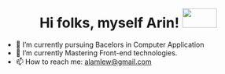 <h1 align="center">Hi folks, myself Arin! <img src="https://i.giphy.com/media/xUOwGiewfQAm3tcIA8/giphy.webp" width="70" height= "40"></h1>

- 🔭 I’m currently pursuing Bacelors in Computer Application
- 🌱 I’m currently Mastering Front-end technologies.
- 📫 How to reach me: alamlew@gmail.com
<!--
**md-arin/md-arin** is a ✨ _special_ ✨ repository because its `README.md` (this file) appears on your GitHub profile.

Here are some ideas to get you started:

- 🔭 I’m currently pursuing Bacelors in Computer Application
- 🌱 I’m currently Mastering Front-end technologies.
- 👯 I’m looking to collaborate on ...
- 🤔 I’m looking for help with ...
- 💬 Ask me about ...
- 📫 How to reach me: alamlew@gmail.com
- 😄 Pronouns: ...
- ⚡ Fun fact: 
-->
